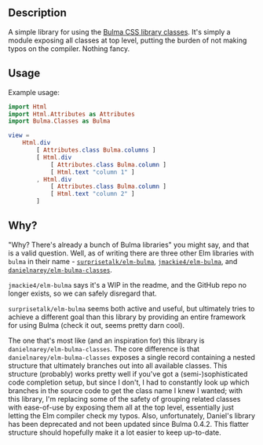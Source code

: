 ## Description
A simple library for using the [Bulma CSS library classes](https://bulma.io).
It's simply a module exposing all classes at top level, putting the burden of not making typos on the compiler. Nothing fancy.

## Usage

Example usage:

```elm
import Html
import Html.Attributes as Attributes
import Bulma.Classes as Bulma

view =
    Html.div
        [ Attributes.class Bulma.columns ]
        [ Html.div
            [ Attributes.class Bulma.column ]
            [ Html.text "column 1" ]
        , Html.div
            [ Attributes.class Bulma.column ]
            [ Html.text "column 2" ]
        ]
```


## Why?
"Why? There's already a bunch of Bulma libraries" you might say, and that is a valid question.
Well, as of writing there are three other Elm libraries with `bulma` in their name - [`surprisetalk/elm-bulma`](http://package.elm-lang.org/packages/surprisetalk/elm-bulma/6.0.2),
[`jmackie4/elm-bulma`](http://package.elm-lang.org/packages/jmackie4/elm-bulma/1.0.0), and [`danielnarey/elm-bulma-classes`](http://package.elm-lang.org/packages/danielnarey/elm-bulma-classes/2.0.15).

`jmackie4/elm-bulma` says it's a WIP in the readme, and the GitHub repo no longer exists, so we can safely disregard that.

`surprisetalk/elm-bulma` seems both active and useful, but ultimately tries to achieve a different goal than this library by providing an entire framework for using Bulma (check it out, seems pretty darn cool).

The one that's most like (and an inspiration for) this library is `danielnarey/elm-bulma-classes`. The core difference is that `danielnarey/elm-bulma-classes` exposes a single record containing a nested structure that ultimately branches out into all available classes. This structure (probably) works pretty well if you've got a (semi-)sophisticated code completion setup, but since I don't, I had to constantly look up which branches in the source code to get the class name I knew I wanted; with this library, I'm replacing some of the safety of grouping related classes with ease-of-use by exposing them all at the top level, essentially just letting the Elm compiler check my typos. Also, unfortunately, Daniel's library has been deprecated and not been updated since Bulma 0.4.2. This flatter structure should hopefully make it a lot easier to keep up-to-date.
